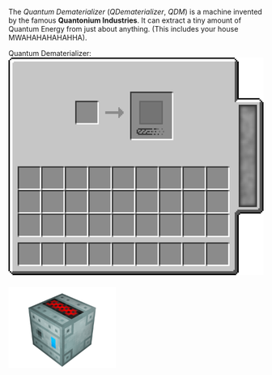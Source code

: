 The _Quantum Dematerializer_ (_QDematerializer_, _QDM_) is a machine invented by the famous **Quantonium Industries**. It can extract a tiny amount of Quantum Energy from just about anything. (This includes your house MWAHAHAHAHAHHA).

Quantum Dematerializer:
<img src="../../img/recipes/empty_dematerializer.png" alt="alt text" style="margin-bottom:20px;">
<img src="../../img/blocks/QDM.png" width="212" height="160" alt="alt text" style="margin-bottom:20px;">

